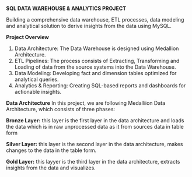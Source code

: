 **SQL DATA WAREHOUSE & ANALYTICS PROJECT**

Building a comprehensive data warehouse, ETL processes, data modeling and analytical solution to derive insights from the data using MySQL.

**Project Overview**
1. Data Architecture: The Data Warehouse is designed using Medallion Architecture.
2. ETL Pipelines: The process consists of Extracting, Transforming and Loading of data from the source systems into the Data Warehouse.
3. Data Modeling: Developing fact and dimension tables optimized for analytical queries.
4. Analytics & Reporting: Creating SQL-based reports and dashboards for actionable insights.

**Data Architecture**
In this project, we are following Medalliion Data Architecture, which consists of three phases:

**Bronze Layer:**
this layer is the first layer in the data architecture and loads the data which is in raw unprocessed data as it from sources data in table form

**Silver Layer:**
this layer is the second layer in the data architecture, makes changes to the data in the table form.

**Gold Layer:**
this layyer is the third layer in the data architecture, extracts insights from the data and visualizes.
